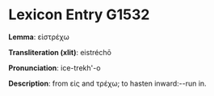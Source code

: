 # Lexicon Entry G1532

**Lemma**: εἰστρέχω

**Transliteration (xlit)**: eistréchō

**Pronunciation**: ice-trekh'-o

**Description**:
from εἰς and τρέχω; to hasten inward:--run in.
